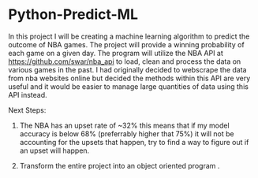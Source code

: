 # Python-Predict-ML

In this project I will be creating a machine learning algorithm to predict the outcome of NBA games. The project will provide a winning probability of each game on a given day. The program will utilize the NBA API at https://github.com/swar/nba_api to load, clean and process the data on various games in the past. I had originally decided to webscrape the data from nba websites online but decided the methods within this API are very useful and it would be easier to manage large quantities of data using this API instead.

Next Steps:
1. The NBA has an upset rate of ~32% this means that if my model accuracy is below 68% (preferrably higher that 75%) it will not be accounting for the upsets that happen, try to find a way to figure out if an upset will happen.

2. Transform the entire project into an object oriented program .
